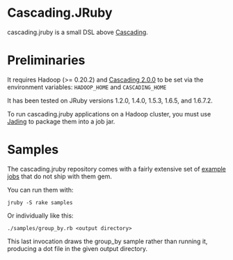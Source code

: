 # Cascading.JRuby <!-- [![Build Status](https://secure.travis-ci.org/mrwalker/cascading.jruby.png)](http://travis-ci.org/mrwalker/cascading.jruby) -->

cascading.jruby is a small DSL above [Cascading](http://www.cascading.org/).

# Preliminaries

It requires Hadoop (>= 0.20.2) and [Cascading 2.0.0](http://files.cascading.org/cascading/2.0/cascading-2.0.0.tgz) to be set via the environment variables: `HADOOP_HOME` and `CASCADING_HOME`

It has been tested on JRuby versions 1.2.0, 1.4.0, 1.5.3, 1.6.5, and 1.6.7.2.

To run cascading.jruby applications on a Hadoop cluster, you must use
[Jading](https://github.com/etsy/jading) to package them into a job jar.

# Samples

The cascading.jruby repository comes with a fairly extensive set of [example jobs](https://github.com/etsy/cascading.jruby/tree/master/samples) that do not ship with them gem.

You can run them with:

    jruby -S rake samples
    
Or individually like this:

    ./samples/group_by.rb <output directory>

This last invocation draws the group\_by sample rather than running it, producing a dot file in the given output directory.
